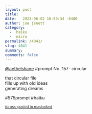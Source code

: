 ```yaml
---
layout: post
title:  
date:   2023-06-02 16:59:34 -0400
author: joe jenett
category:
  -  haiku
  -  micro
permalink: /4041/
slug: 4041
summary: 
comments: false
---
```

<p>
<a href="https://toot.community/@aethelshane/110474193576703007">@aethelshane</a> #prompt No. 157- circular
</p>
<p>
that circular file<br>
fills up with old ideas<br>
generating dreams
</p>
<p>
#575prompt #haiku 
</p>

<a href="https://brid.gy/publish/mastodon"><small>(cross-posted to mastodon)</small></a>